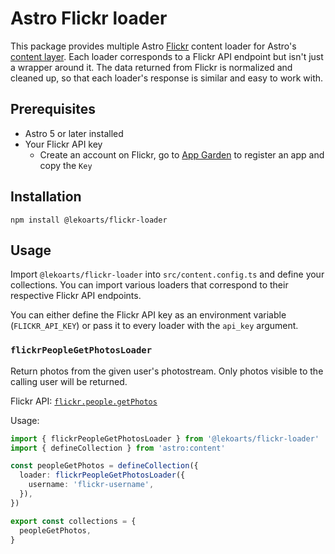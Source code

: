 # Astro Flickr loader

This package provides multiple Astro [Flickr](https://flickr.com/) content loader for Astro's [content layer](https://docs.astro.build/en/guides/content-collections/). Each loader corresponds to a Flickr API endpoint but isn't just a wrapper around it. The data returned from Flickr is normalized and cleaned up, so that each loader's response is similar and easy to work with.

## Prerequisites

- Astro 5 or later installed
- Your Flickr API key
  - Create an account on Flickr, go to [App Garden](https://www.flickr.com/services/apps/create/) to register an app and copy the `Key`

## Installation

```shell
npm install @lekoarts/flickr-loader
```

## Usage

Import `@lekoarts/flickr-loader` into `src/content.config.ts` and define your collections. You can import various loaders that correspond to their respective Flickr API endpoints.

You can either define the Flickr API key as an environment variable (`FLICKR_API_KEY`) or pass it to every loader with the `api_key` argument.

### `flickrPeopleGetPhotosLoader`

Return photos from the given user's photostream. Only photos visible to the calling user will be returned.

Flickr API: [`flickr.people.getPhotos`](https://www.flickr.com/services/api/flickr.people.getPhotos.html)

Usage:

```ts
import { flickrPeopleGetPhotosLoader } from '@lekoarts/flickr-loader'
import { defineCollection } from 'astro:content'

const peopleGetPhotos = defineCollection({
  loader: flickrPeopleGetPhotosLoader({
    username: 'flickr-username',
  }),
})

export const collections = {
  peopleGetPhotos,
}
```
